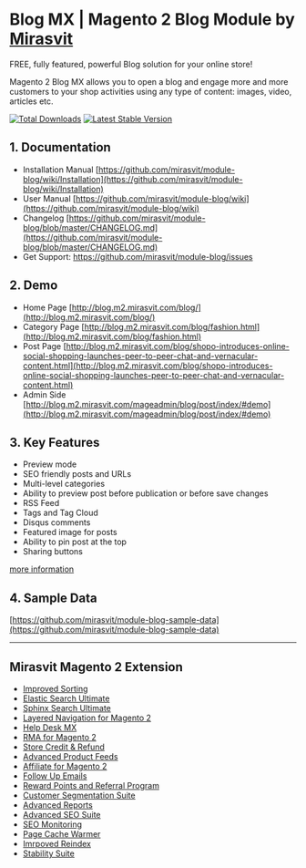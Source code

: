 # Blog MX | Magento 2 Blog Module by [Mirasvit](https://mirasvit.com/)

FREE, fully featured, powerful Blog solution for your online store!

Magento 2 Blog MX allows you to open a blog and engage more and more customers to your shop activities using any type of content: images, video, articles etc.

[![Total Downloads](https://poser.pugx.org/mirasvit/module-blog/downloads)](https://packagist.org/packages/mirasvit/module-blog)
[![Latest Stable Version](https://poser.pugx.org/mirasvit/module-blog/v/stable)](https://packagist.org/packages/mirasvit/module-blog)


## 1. Documentation
- Installation Manual [https://github.com/mirasvit/module-blog/wiki/Installation](https://github.com/mirasvit/module-blog/wiki/Installation)
- User Manual [https://github.com/mirasvit/module-blog/wiki](https://github.com/mirasvit/module-blog/wiki)
- Changelog [https://github.com/mirasvit/module-blog/blob/master/CHANGELOG.md](https://github.com/mirasvit/module-blog/blob/master/CHANGELOG.md)
- Get Support: https://github.com/mirasvit/module-blog/issues

## 2. Demo
- Home Page [http://blog.m2.mirasvit.com/blog/](http://blog.m2.mirasvit.com/blog/)
- Category Page [http://blog.m2.mirasvit.com/blog/fashion.html](http://blog.m2.mirasvit.com/blog/fashion.html)
- Post Page [http://blog.m2.mirasvit.com/blog/shopo-introduces-online-social-shopping-launches-peer-to-peer-chat-and-vernacular-content.html](http://blog.m2.mirasvit.com/blog/shopo-introduces-online-social-shopping-launches-peer-to-peer-chat-and-vernacular-content.html)
- Admin Side [http://blog.m2.mirasvit.com/mageadmin/blog/post/index/#demo](http://blog.m2.mirasvit.com/mageadmin/blog/post/index/#demo)

## 3. Key Features

* Preview mode
* SEO friendly posts and URLs
* Multi-level categories
* Ability to preview post before publication or before save changes
* RSS Feed
* Tags and Tag Cloud
* Disqus comments
* Featured image for posts
* Ability to pin post at the top
* Sharing buttons

[more information](https://mirasvit.com/magento-2-extensions/blog.html)

## 4. Sample Data
[https://github.com/mirasvit/module-blog-sample-data](https://github.com/mirasvit/module-blog-sample-data)

-----

## Mirasvit Magento 2 Extension
* [Improved Sorting](https://mirasvit.com/magento-2-improved-sorting.html)
* [Elastic Search Ultimate](https://mirasvit.com/magento-2-extensions/elastic-search-ultimate.html)
* [Sphinx Search Ultimate](https://mirasvit.com/magento-2-extensions/sphinx-search-ultimate.html)
* [Layered Navigation for Magento 2](https://mirasvit.com/magento-2-extensions/layered-navigation.html)
* [Help Desk MX](https://mirasvit.com/magento-2-extensions/helpdesk.html)
* [RMA for Magento 2](https://mirasvit.com/magento-2-extensions/rma.html)
* [Store Credit & Refund](https://mirasvit.com/magento-2-extensions/store-credit-refund.html)
* [Advanced Product Feeds](https://mirasvit.com/magento-2-extensions/advanced-product-feeds.html)
* [Affiliate for Magento 2](https://mirasvit.com/magento-2-extensions/affiliate.html)
* [Follow Up Emails](https://mirasvit.com/magento-2-extensions/follow-up-email.html)
* [Reward Points and Referral Program](https://mirasvit.com/magento-2-extensions/reward-points-referral-program.html)
* [Customer Segmentation Suite](https://mirasvit.com/magento-2-extensions/customer-segmentation-suite.html)
* [Advanced Reports](https://mirasvit.com/magento-2-extensions/advanced-reports.html)
* [Advanced SEO Suite](https://mirasvit.com/magento-2-extensions/advanced-seo-suite.html)
* [SEO Monitoring](https://mirasvit.com/magento-2-extensions/seo-monitoring-reports.html)
* [Page Cache Warmer](https://mirasvit.com/magento-2-extensions/full-page-cache-warmer.html)
* [Imrpoved Reindex](https://mirasvit.com/magento-2-extensions/improved-asynchronous-reindex.html)
* [Stability Suite](https://mirasvit.com/magento-2-extensions/stability-suite.html)

